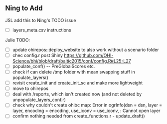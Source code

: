 ## Ning to Add
JSL add this to Ning's TODO issue

- [ ] layers_meta.csv instructions


Julie TODO: 
- [ ] update ohirepos::deploy_website to also work without a scenario folder
- [ ] chec config.r post Shiny https://github.com/OHI-Science/bhi/blob/draft/baltic2015/conf/config.R#L25-L27
- [ ] populate_conf() -- PreGlobalScores etc.
- [ ] check if can delete /tmp folder with mean swapping stuff in populate_layers()
- [ ] revisit create_init and create_init_sc and make more lightweight
- [ ] move to ohirepos
- [ ] deal with /reports, which isn't created now (and not deleted by unpopulate_layers_conf.r)
- [ ] check why couldn't create ohibc map:  Error in ogrInfo(dsn = dsn, layer = layer, encoding = encoding, use_iconv = use_iconv,  : Cannot open layer 
- [ ] confirm nothing needed from create_functions.r - update_draft()
